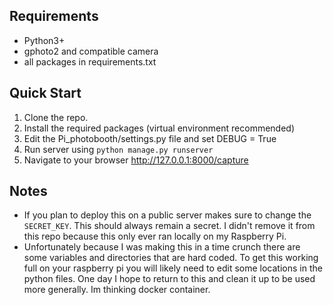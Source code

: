 ## Requirements
* Python3+
* gphoto2 and compatible camera
* all packages in requirements.txt

## Quick Start

1. Clone the repo.
2. Install the required packages (virtual environment recommended)
3. Edit the Pi_photobooth/settings.py file and set DEBUG = True
4. Run server using `python manage.py runserver`
5. Navigate to your browser http://127.0.0.1:8000/capture


## Notes
* If you plan to deploy this on a public server makes sure to change the `SECRET_KEY`. This should always remain a secret. I didn't remove it from this repo because this only ever ran locally on my Raspberry Pi.
* Unfortunately because I was making this in a time crunch there are some variables and directories that are hard coded. To get this working full on your raspberry pi you will likely need to edit some locations in the python files. One day I hope to return to this and clean it up to be used more generally. Im thinking docker container.
